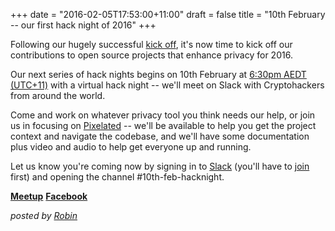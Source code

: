 +++
date = "2016-02-05T17:53:00+11:00"
draft = false
title = "10th February -- our first hack night of 2016"
+++

Following our hugely successful [kick off](/post/we-came-we-saw-we-planned.html), it's now time to kick off our contributions to open source projects that enhance privacy for 2016.

Our next series of hack nights begins on 10th February at [6:30pm AEDT (UTC+11)](https://www.timeanddate.com/worldclock/fixedtime.html?msg=Cryptohack+Virtual+Hack+Night&iso=20160210T1830&p1=152) with a virtual hack night -- we'll meet on Slack with Cryptohackers from around the world.

Come and work on whatever privacy tool you think needs our help, or join us in focusing on [Pixelated](https://pixelated-project.org) -- we'll be available to help you get the project context and navigate the codebase, and we'll have some documentation plus video and audio to help get everyone up and running.   

Let us know you're coming now by signing in to [Slack](https://cryptohack.slack.com/) (you'll have to [join](https://cryptohack.herokuapp.com) first) and opening the channel #10th-feb-hacknight.

<p class="center">
<a class="button" href="http://www.meetup.com/cryptohack-melbourne/events/228631351/"><strong>Meetup</strong></a>
<a class="button" href="https://www.facebook.com/events/582101598605727/"><strong>Facebook</strong></a>
</p>

*posted by [Robin](https://robindoherty.com)*

